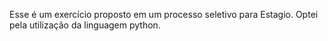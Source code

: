 Esse é um exercício proposto em um processo seletivo para Estagio.
Optei pela utilização da linguagem python.